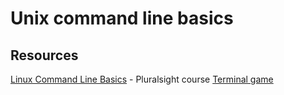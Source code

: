 # Unix command line basics  

## Resources

[Linux Command Line Basics](https://app.pluralsight.com/library/courses/linux-cli-fundamentals/table-of-contents) - Pluralsight course 
[Terminal game](http://www.mprat.org/Terminus/)
